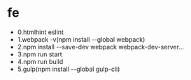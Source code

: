 # fe

+ 0.htmlhint eslint
+ 1.webpack -v(npm install --global webpack)
+ 2.npm install --save-dev webpack webpack-dev-server...
+ 3.npm run start
+ 4.npm run build
+ 5.gulp(npm install --global gulp-cli)
